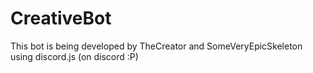 # CreativeBot

This bot is being developed by TheCreator and SomeVeryEpicSkeleton using discord.js (on discord :P)

